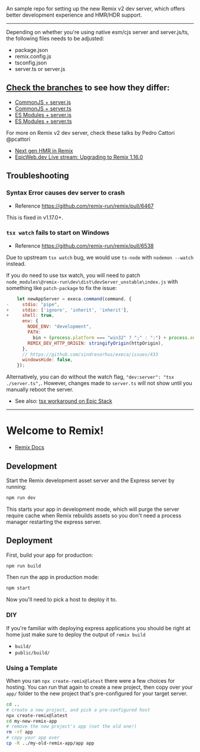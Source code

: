 An sample repo for setting up the new Remix v2 dev server, which offers better development experience and HMR/HDR support.

---

Depending on whether you're using native esm/cjs server and server.js/ts, the following files needs to be adjusted:

* package.json
* remix.config.js
* tsconfig.json
* server.ts or server.js

## [Check the branches](https://github.com/xHomu/remix-v2-server/branches) to see how they differ:

* [CommonJS + server.js](https://github.com/xHomu/remix-v2-server/compare/cjs-server.js...v1-dev-server)
* [CommonJS + server.ts](https://github.com/xHomu/remix-v2-server/compare/cjs-server.ts...v1-dev-server)
* [ES Modules + server.js](https://github.com/xHomu/remix-v2-server/compare/esm-server.js...v1-dev-server)
* [ES Modules  + server.ts](https://github.com/xHomu/remix-v2-server/compare/esm-server.ts...v1-dev-server) 

For more on Remix v2 dev server, check these talks by Pedro Cattori @pcattori

* [Next gen HMR in Remix](https://www.youtube.com/watch?v=79M4vYZi-po)
* [EpicWeb.dev Live stream: Upgrading to Remix 1.16.0](https://www.youtube.com/watch?v=IjE18rXpp9Q)


## Troubleshooting

### Syntax Error causes dev server to crash

* Reference https://github.com/remix-run/remix/pull/6467 

This is fixed in v1.17.0+.

### `tsx watch` fails to start on Windows

* Reference https://github.com/remix-run/remix/pull/6538

Due to upstream `tsx watch` bug, we would use `ts-node` with `nodemon --watch` instead. 

If you do need to use tsx watch, you will need to patch `node_modules\@remix-run\dev\dist\devServer_unstable\index.js` with something like `patch-package` to fix the issue:


```js
    let newAppServer = execa.command(command, {
-     stdio: "pipe",
+     stdio: ['ignore', 'inherit', 'inherit'],
+     shell: true,
      env: {
        NODE_ENV: "development",
        PATH:
          bin + (process.platform === "win32" ? ";" : ":") + process.env.PATH,
        REMIX_DEV_HTTP_ORIGIN: stringifyOrigin(httpOrigin),
      },
      // https://github.com/sindresorhus/execa/issues/433
      windowsHide: false,
    });
```

 Alternatively, you can do without the watch flag, `"dev:server": "tsx ./server.ts",`. However, changes made to `server.ts` will not show until you manually reboot the server.

* See also: [tsx workaround on Epic Stack](https://github.com/epicweb-dev/epic-stack/blob/main/server/dev-server.js)


----

# Welcome to Remix!

- [Remix Docs](https://remix.run/docs)

## Development

Start the Remix development asset server and the Express server by running:

```sh
npm run dev
```

This starts your app in development mode, which will purge the server require cache when Remix rebuilds assets so you don't need a process manager restarting the express server.

## Deployment

First, build your app for production:

```sh
npm run build
```

Then run the app in production mode:

```sh
npm start
```

Now you'll need to pick a host to deploy it to.

### DIY

If you're familiar with deploying express applications you should be right at home just make sure to deploy the output of `remix build`

- `build/`
- `public/build/`

### Using a Template

When you ran `npx create-remix@latest` there were a few choices for hosting. You can run that again to create a new project, then copy over your `app/` folder to the new project that's pre-configured for your target server.

```sh
cd ..
# create a new project, and pick a pre-configured host
npx create-remix@latest
cd my-new-remix-app
# remove the new project's app (not the old one!)
rm -rf app
# copy your app over
cp -R ../my-old-remix-app/app app
```
